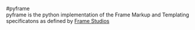 #pyframe  
pyframe is the python implementation of the Frame Markup and Templating specificatons as defined by [Frame Studios](https://framestd.github.io/)